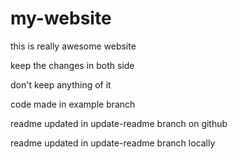 # my-website

this is really awesome website

keep the changes in both side

don't keep anything of it

code made in example branch

readme updated in update-readme branch on github

readme updated in update-readme branch locally
